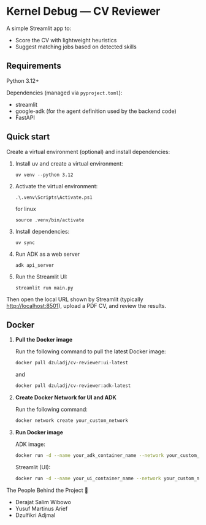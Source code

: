 # Kernel Debug — CV Reviewer

A simple Streamlit app to:

- Score the CV with lightweight heuristics
- Suggest matching jobs based on detected skills

## Requirements

Python 3.12+

Dependencies (managed via `pyproject.toml`):

- streamlit
- google-adk (for the agent definition used by the backend code)
- FastAPI

## Quick start

Create a virtual environment (optional) and install dependencies:

1. Install uv and create a virtual environment:

    ```pwsh
    uv venv --python 3.12
    ```

2. Activate the virtual environment:

    ```pwsh
    .\.venv\Scripts\Activate.ps1
    ```

    for linux

   ```
   source .venv/bin/activate
   ```

4. Install dependencies:

    ```pwsh
    uv sync
    ```

5. Run ADK as a web server

    ```pwsh
    adk api_server
    ```

6. Run the Streamlit UI:

    ```pwsh
    streamlit run main.py
    ```

Then open the local URL shown by Streamlit (typically <http://localhost:8501>), upload a PDF CV, and review the results.


## Docker

1. **Pull the Docker image**

    Run the following command to pull the latest Docker image:

    ```bash
    docker pull dzuladj/cv-reviewer:ui-latest
    ```

    and

   ```bash
   docker pull dzuladj/cv-reviewer:adk-latest
   ```

2. **Create Docker Network for UI and ADK**

   Run the following command:

   ```bash
   docker network create your_custom_network
   ```

3. **Run Docker image**

   ADK image:
   
    ```bash
   docker run -d --name your_adk_container_name --network your_custom_network -p 8000:8000 dzuladj/cv-reviewer:adk-latest
   ```

   Streamlit (UI):
    
   ```bash
   docker run -d --name your_ui_container_name --network your_custom_network -p 8501:8501 -e ADK_SERVER=http://your_adk_container_name:8000 dzuladj/cv-reviewer:ui-latest
   ```

The People Behind the Project 👥
- Derajat Salim Wibowo
- Yusuf Martinus Arief
- Dzulfikri Adjmal
